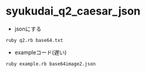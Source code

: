 # syukudai_q2_caesar_json


- jsonにする

```
ruby q2.rb base64.txt 
```

- exampleコード(遅い)

```
ruby example.rb base64image2.json 
```